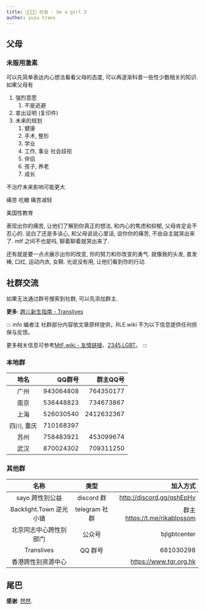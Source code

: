 ```yaml
---
title: 👨‍👩‍👧‍👦 社会 - be a girl 3
author: yuzu trans
---
```


## 父母

### 未服用激素

可以先简单表达内心想法看看父母的态度, 可以再逐渐科普一些性少数相关的知识. 如果父母有

1. 强烈意愿
    1. 不是逃避
2. 拿出证明 (复印件)
3. 未来的规划
    1. 健康
    2. 手术, 整形
    3. 学业
    4. 工作, 事业 社会歧视
    5. 伴侣
    6. 孩子, 养老
    7. 成长

不治疗未来影响可能更大

痛苦 吃糖 痛苦减轻

美国性教育

表现出你的痛苦, 让他们了解到你真正的想法, 和内心的焦虑和抑郁, 父母肯定会不忍心的. 说白了还是多谈心, 和父母说说心里话, 说你你的痛苦, 不由自主就哭出来了. mtf 之间不也是吗,  聊着聊着就哭出来了.

还有就是要一点点展示出你的改变, 你的努力和你改变的勇气. 就像我的头发, 直发棒, 口红, 运动内衣, 女鞋. 光说没有用, 让他们看到你的行动.

## 社群交流

如果无法通过群号搜索到社群, 可以先添加群主.

**更多**: [跨儿新生指南 - Translives](https://www.translives.net/baike/news/852)

::: info 编者注
社群部分内容依文章原样提供，RLE.wiki 不为以下信息提供任何担保与反馈。

更多相关信息可参考[MtF.wiki - 友情链接](https://mtf.wiki/zh-cn/docs/friendship/)、[2345.LGBT](https://2345.LGBT)。
:::

### 本地群

|地名|QQ群号|群主QQ号|
|:---:|---:|---:|
|广州|943064808|764350177|
|南京|536448823|734673867|
|上海|526030540|2412632367|
|四川, 重庆|710168397| |
|苏州|758483921|453099674|
|武汉|870024302|709311250|

### 其他群

|名称|类型|加入方式|
|:---:|:---:|---:|
|sayo 跨性别公益|discord 群|<http://discord.gg/qshEpHv>|
|Backlight.Town 逆光小镇|telegram 社群|群主 <https://t.me/rikablossom>|
|北京同志中心跨性别部门|公众号|bjlgbtcenter|
|Translives|QQ 群号|681030298|
|香港跨性别资源中心| |<https://www.tgr.org.hk>|

## 尾巴

**感谢**: [然然](https://www.zhihu.com/people/xiao-ran-ran-35-66).
